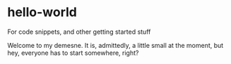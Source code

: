 # hello-world
For code snippets, and other getting started stuff

Welcome to my demesne. It is, admittedly, a little small at the moment, but hey, everyone has to start somewhere, right?
